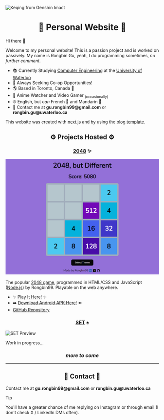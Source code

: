 ![Keqing from Genshin Imact](https://github.com/Rongbin99/website-src/blob/main/public/images/Wallpaper9-01.svg)

<div align="center">

# 🌟 Personal Website 🌟

</div>

Hi there 👋

Welcome to my personal website! This is a passion project and is worked on passively. My name is Rongbin Gu, yeah, I do programming sometimes, _no further comment_.

- 📚 Currently Studying [Computer Engineering](https://ece.uwaterloo.ca/) at the [University of Waterloo](https://uwaterloo.ca/)
- 💼 Always Seeking Co-op Opportunities!
- 🌎 Based in Toronto, Canada 🍁
- 🍿 Anime Watcher and Video Gamer <sub>(occasionally)
- 🌐 English, but *can* French 🥖 and Mandarin 🏮
- 📨 Contact me at __gu.rongbin99@gmail.com__ or __rongbin.gu@uwaterloo.ca__

This website was created with [next.js](https://nextjs.org/) and by using the [blog template](https://github.com/vercel/next.js/tree/canary/examples/blog).

<div align="center">

## ⚙️ Projects Hosted ⚙️

</div>

<div align="center">

### [2048](https://github.com/Rongbin99/2048) ✨

</div>

![2048 Preview](https://github.com/Rongbin99/2048/blob/main/assets/preview-01.png)

The popular [2048 game](https://en.wikipedia.org/wiki/2048_(video_game)), programmed in HTML/CSS and JavaScript ([Node.js](https://nodejs.org/en)) by Rongbin99. Playable on the web anywhere.

- ✨ [Play It Here!](https://rongbin99.github.io/2048) ✨
- ➡️ [~~Download Android APK Here!~~](https://github.com/Rongbin99/2048/releases) ⬅️
- [GitHub Repository](https://github.com/Rongbin99/2048)

<div align="center">

### [SET]() ♠️

</div>

![SET Preview]()

Work in progress...



<div align="center">

### *more to come*

</div>

<hr>

<div align="center">

## 📨 Contact 📨

</div>

Contact me at __gu.rongbin99@gmail.com__ or __rongbin.gu@uwaterloo.ca__

> [!TIP]
> You'll have a greater chance of me replying on Instagram or through email (I don't check X / LinkedIn DMs often).
